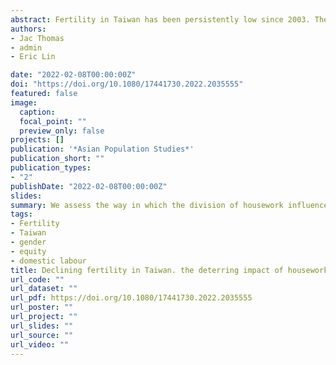```yaml
---
abstract: Fertility in Taiwan has been persistently low since 2003. Theorists have attributed this to gender inequity in domestic labour, yet this relationship has not been statistically tested. We assess the way in which the division of housework influences the probability of having an additional child. We assess this relationship for a sample of childbearing-aged married couples, as well as for education- and employment-specific subgroups. We find evidence of impacts for university-educated and working-mother couples, and when survey respondents are wives rather than husbands. The probability of a university-educated and working-mother couple with an equal division of housework having a child within five years is 0.73, whereas the probability of a couple with the mean division of housework having a child is 0.39. This finding is significant at the 1 per cent level.
authors:
- Jac Thomas
- admin
- Eric Lin

date: "2022-02-08T00:00:00Z"
doi: "https://doi.org/10.1080/17441730.2022.2035555"
featured: false
image:
  caption: 
  focal_point: ""
  preview_only: false
projects: []
publication: '*Asian Population Studies*'
publication_short: ""
publication_types:
- "2"
publishDate: "2022-02-08T00:00:00Z"
slides: 
summary: We assess the way in which the division of housework influences the probability of having an additional child
tags:
- Fertility
- Taiwan
- gender 
- equity
- domestic labour
title: Declining fertility in Taiwan. the deterring impact of housework imbalance
url_code: ""
url_dataset: ""
url_pdf: https://doi.org/10.1080/17441730.2022.2035555
url_poster: ""
url_project: ""
url_slides: ""
url_source: ""
url_video: ""
---
```

